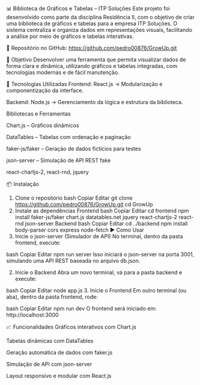 📊 Biblioteca de Gráficos e Tabelas – ITP Soluções
Este projeto foi desenvolvido como parte da disciplina Residência II, com o objetivo de criar uma biblioteca de gráficos e tabelas para a empresa ITP Soluções. O sistema centraliza e organiza dados em representações visuais, facilitando a análise por meio de gráficos e tabelas interativas.

🔗 Repositório no GitHub: https://github.com/pedro00876/GrowUp.git

🎯 Objetivo
Desenvolver uma ferramenta que permita visualizar dados de forma clara e dinâmica, utilizando gráficos e tabelas integradas, com tecnologias modernas e de fácil manutenção.

🚀 Tecnologias Utilizadas
Frontend: React.js
→ Modularização e componentização da interface.

Backend: Node.js
→ Gerenciamento da lógica e estrutura da biblioteca.

Bibliotecas e Ferramentas

Chart.js – Gráficos dinâmicos

DataTables – Tabelas com ordenação e paginação

faker-js/faker – Geração de dados fictícios para testes

json-server – Simulação de API REST fake

react-chartjs-2, react-rnd, jquery

📦 Instalação
1. Clone o repositório
bash
Copiar
Editar
git clone https://github.com/pedro00876/GrowUp.git
cd GrowUp
2. Instale as dependências
Frontend
bash
Copiar
Editar
cd frontend
npm install faker-js/faker chart.js datatables.net jquery react-chartjs-2 react-rnd json-server
Backend
bash
Copiar
Editar
cd ../backend
npm install body-parser cors express node-fetch
▶️ Como Usar
1. Inicie o json-server (Simulador de API)
No terminal, dentro da pasta frontend, execute:

bash
Copiar
Editar
npm run server
Isso iniciará o json-server na porta 3001, simulando uma API REST baseada no arquivo db.json.

2. Inicie o Backend
Abra um novo terminal, vá para a pasta backend e execute:

bash
Copiar
Editar
node app.js
3. Inicie o Frontend
Em outro terminal (ou aba), dentro da pasta frontend, rode:

bash
Copiar
Editar
npm run dev
O frontend será iniciado em: http://localhost:3000

📈 Funcionalidades
Gráficos interativos com Chart.js

Tabelas dinâmicas com DataTables

Geração automática de dados com faker.js

Simulação de API com json-server

Layout responsivo e modular com React.js
